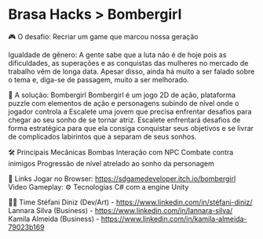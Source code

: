 # Brasa Hacks > Bombergirl
🎮 O desafio: Recriar um game que marcou nossa geração

Igualdade de gênero: A gente sabe que a luta não é de hoje pois as dificuldades, as superações e as conquistas das mulheres no mercado de trabalho vêm de longa data. Apesar disso, ainda há muito a ser falado sobre o tema e, diga-se de passagem, muito a ser melhorado.

👧 A solução: Bombergirl
Bombergirl é um jogo 2D de ação, plataforma puzzle com elementos de ação e personagens subindo de nível onde o jogador controla a Escalete
uma jovem que precisa enfrentar desafios para chegar ao seu sonho de se tornar atriz. Escalete enfrentará desafios de forma estratégica para que ela consiga conquistar seus objetivos e se livrar de complicados labirintos que a separam de seus sonhos.

🛠 Principais Mecânicas
Bombas
Interação com NPC
Combate contra inimigos
Progressão de nível atrelado ao sonho da personagem

🔗 Links
Jogar no Browser: https://sdgamedeveloper.itch.io/bombergirl
Video Gameplay: 
⚙ Tecnologias
C# com a engine Unity

💪🏿 Time
Stéfani Diniz (Dev/Art) - https://www.linkedin.com/in/stéfani-diniz/
Lannara Silva (Business) - https://www.linkedin.com/in/lannara-silva/
Kamila Almeida (Business) - https://www.linkedin.com/in/kamila-almeida-79023b169
